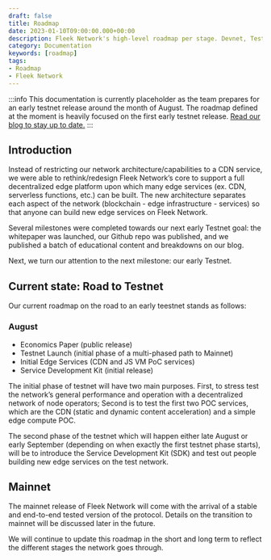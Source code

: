 ```yaml
---
draft: false
title: Roadmap
date: 2023-01-10T09:00:00.000+00:00
description: Fleek Network's high-level roadmap per stage. Devnet, Testnet, and Mainnet.
category: Documentation
keywords: [roadmap]
tags:
- Roadmap
- Fleek Network
---
```


:::info
This documentation is currently placeholder as the team prepares for an early testnet release around the month of August. The roadmap defined at the moment is heavily focused on the first early testnet release. [Read our blog to stay up to date.](https://blog.fleek.network/)
:::

## Introduction

Instead of restricting our network architecture/capabilities to a CDN service, we were able to rethink/redesign Fleek Network’s core to support a full decentralized edge platform upon which many edge services (ex. CDN, serverless functions, etc.) can be built. The new architecture separates each aspect of the network (blockchain - edge infrastructure - services) so that anyone can build new edge services on Fleek Network.

Several milestones were completed towards our next early Testnet goal: the whitepaper was launched, our Github repo was published, and we published a batch of educational content and breakdowns on our blog.

Next, we turn our attention to the next milestone: our early Testnet.

## Current state: Road to Testnet

Our current roadmap on the road to an early teestnet stands as follows:

### August

- Economics Paper (public release)
- Testnet Launch (initial phase of a multi-phased path to Mainnet)
- Initial Edge Services (CDN and JS VM PoC services)
- Service Development Kit (initial release)

The initial phase of testnet will have two main purposes. First, to stress test the network’s general performance and operation with a decentralized network of node operators; Second is to test the first two POC services, which are the CDN (static and dynamic content acceleration) and a simple edge compute POC.

The second phase of the testnet which will happen either late August or early September (depending on when exactly the first testnet phase starts), will be to introduce the Service Development Kit (SDK) and test out people building new edge services on the test network.

## Mainnet

The mainnet release of Fleek Network will come with the arrival of a stable and end-to-end tested version of the protocol. Details on the transition to mainnet will be discussed later in the future.

We will continue to update this roadmap in the short and long term to reflect the different stages the network goes through.